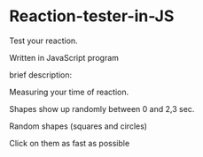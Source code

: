 # Reaction-tester-in-JS

Test your reaction.

Written in JavaScript program

brief description:

Measuring your time of reaction.

Shapes show up randomly between 0 and 2,3 sec.

Random shapes (squares and circles)

Click on them as fast as possible 

